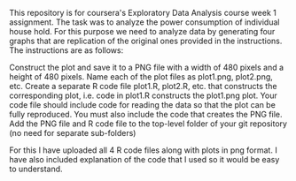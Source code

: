 This repository is for coursera's Exploratory Data Analysis course week 1 assignment. The task was to analyze the power consumption of individual house hold.
For this purpose we need to analyze data by generating four graphs that are replication of the original ones provided in the instructions.
The instructions are as follows:

Construct the plot and save it to a PNG file with a width of 480 pixels and a height of 480 pixels.
Name each of the plot files as plot1.png, plot2.png, etc.
Create a separate R code file plot1.R, plot2.R, etc. that constructs the corresponding plot, i.e. code in plot1.R constructs the plot1.png plot. Your code file should include code for reading the data so that the plot can be fully reproduced. You must also include the code that creates the PNG file.
Add the PNG file and R code file to the top-level folder of your git repository (no need for separate sub-folders)

For this I have uploaded all 4 R code files along with plots in png format.
I have also included explanation of the code that I used so it would be easy to understand.
